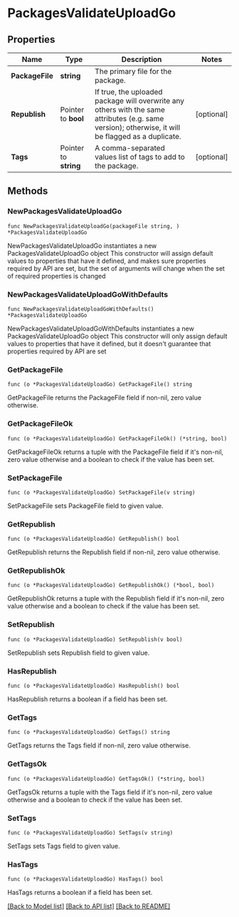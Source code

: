 # PackagesValidateUploadGo

## Properties

Name | Type | Description | Notes
------------ | ------------- | ------------- | -------------
**PackageFile** | **string** | The primary file for the package. | 
**Republish** | Pointer to **bool** | If true, the uploaded package will overwrite any others with the same attributes (e.g. same version); otherwise, it will be flagged as a duplicate. | [optional] 
**Tags** | Pointer to **string** | A comma-separated values list of tags to add to the package. | [optional] 

## Methods

### NewPackagesValidateUploadGo

`func NewPackagesValidateUploadGo(packageFile string, ) *PackagesValidateUploadGo`

NewPackagesValidateUploadGo instantiates a new PackagesValidateUploadGo object
This constructor will assign default values to properties that have it defined,
and makes sure properties required by API are set, but the set of arguments
will change when the set of required properties is changed

### NewPackagesValidateUploadGoWithDefaults

`func NewPackagesValidateUploadGoWithDefaults() *PackagesValidateUploadGo`

NewPackagesValidateUploadGoWithDefaults instantiates a new PackagesValidateUploadGo object
This constructor will only assign default values to properties that have it defined,
but it doesn't guarantee that properties required by API are set

### GetPackageFile

`func (o *PackagesValidateUploadGo) GetPackageFile() string`

GetPackageFile returns the PackageFile field if non-nil, zero value otherwise.

### GetPackageFileOk

`func (o *PackagesValidateUploadGo) GetPackageFileOk() (*string, bool)`

GetPackageFileOk returns a tuple with the PackageFile field if it's non-nil, zero value otherwise
and a boolean to check if the value has been set.

### SetPackageFile

`func (o *PackagesValidateUploadGo) SetPackageFile(v string)`

SetPackageFile sets PackageFile field to given value.


### GetRepublish

`func (o *PackagesValidateUploadGo) GetRepublish() bool`

GetRepublish returns the Republish field if non-nil, zero value otherwise.

### GetRepublishOk

`func (o *PackagesValidateUploadGo) GetRepublishOk() (*bool, bool)`

GetRepublishOk returns a tuple with the Republish field if it's non-nil, zero value otherwise
and a boolean to check if the value has been set.

### SetRepublish

`func (o *PackagesValidateUploadGo) SetRepublish(v bool)`

SetRepublish sets Republish field to given value.

### HasRepublish

`func (o *PackagesValidateUploadGo) HasRepublish() bool`

HasRepublish returns a boolean if a field has been set.

### GetTags

`func (o *PackagesValidateUploadGo) GetTags() string`

GetTags returns the Tags field if non-nil, zero value otherwise.

### GetTagsOk

`func (o *PackagesValidateUploadGo) GetTagsOk() (*string, bool)`

GetTagsOk returns a tuple with the Tags field if it's non-nil, zero value otherwise
and a boolean to check if the value has been set.

### SetTags

`func (o *PackagesValidateUploadGo) SetTags(v string)`

SetTags sets Tags field to given value.

### HasTags

`func (o *PackagesValidateUploadGo) HasTags() bool`

HasTags returns a boolean if a field has been set.


[[Back to Model list]](../README.md#documentation-for-models) [[Back to API list]](../README.md#documentation-for-api-endpoints) [[Back to README]](../README.md)


